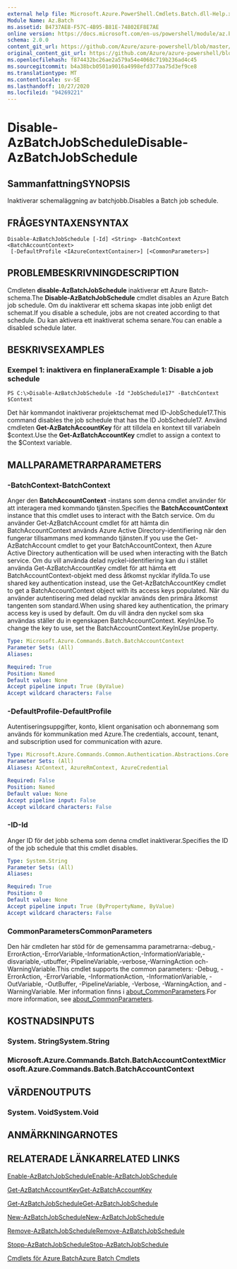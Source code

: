 ```yaml
---
external help file: Microsoft.Azure.PowerShell.Cmdlets.Batch.dll-Help.xml
Module Name: Az.Batch
ms.assetid: B4737AE8-F57C-4B95-B81E-74802EF8E7AE
online version: https://docs.microsoft.com/en-us/powershell/module/az.batch/disable-azbatchjobschedule
schema: 2.0.0
content_git_url: https://github.com/Azure/azure-powershell/blob/master/src/Batch/Batch/help/Disable-AzBatchJobSchedule.md
original_content_git_url: https://github.com/Azure/azure-powershell/blob/master/src/Batch/Batch/help/Disable-AzBatchJobSchedule.md
ms.openlocfilehash: f874432bc26ae2a579a54e4068c719b236ad4c45
ms.sourcegitcommit: b4a38bcb0501a9016a4998efd377aa75d3ef9ce8
ms.translationtype: MT
ms.contentlocale: sv-SE
ms.lasthandoff: 10/27/2020
ms.locfileid: "94269221"
---
```

# <span data-ttu-id="7c1a2-101">Disable-AzBatchJobSchedule</span><span class="sxs-lookup"><span data-stu-id="7c1a2-101">Disable-AzBatchJobSchedule</span></span>

## <span data-ttu-id="7c1a2-102">Sammanfattning</span><span class="sxs-lookup"><span data-stu-id="7c1a2-102">SYNOPSIS</span></span>
<span data-ttu-id="7c1a2-103">Inaktiverar schemaläggning av batchjobb.</span><span class="sxs-lookup"><span data-stu-id="7c1a2-103">Disables a Batch job schedule.</span></span>

## <span data-ttu-id="7c1a2-104">FRÅGESYNTAXEN</span><span class="sxs-lookup"><span data-stu-id="7c1a2-104">SYNTAX</span></span>

```
Disable-AzBatchJobSchedule [-Id] <String> -BatchContext <BatchAccountContext>
 [-DefaultProfile <IAzureContextContainer>] [<CommonParameters>]
```

## <span data-ttu-id="7c1a2-105">PROBLEMBESKRIVNING</span><span class="sxs-lookup"><span data-stu-id="7c1a2-105">DESCRIPTION</span></span>
<span data-ttu-id="7c1a2-106">Cmdleten **disable-AzBatchJobSchedule** inaktiverar ett Azure Batch-schema.</span><span class="sxs-lookup"><span data-stu-id="7c1a2-106">The **Disable-AzBatchJobSchedule** cmdlet disables an Azure Batch job schedule.</span></span>
<span data-ttu-id="7c1a2-107">Om du inaktiverar ett schema skapas inte jobb enligt det schemat.</span><span class="sxs-lookup"><span data-stu-id="7c1a2-107">If you disable a schedule, jobs are not created according to that schedule.</span></span>
<span data-ttu-id="7c1a2-108">Du kan aktivera ett inaktiverat schema senare.</span><span class="sxs-lookup"><span data-stu-id="7c1a2-108">You can enable a disabled schedule later.</span></span>

## <span data-ttu-id="7c1a2-109">BESKRIVS</span><span class="sxs-lookup"><span data-stu-id="7c1a2-109">EXAMPLES</span></span>

### <span data-ttu-id="7c1a2-110">Exempel 1: inaktivera en finplanera</span><span class="sxs-lookup"><span data-stu-id="7c1a2-110">Example 1: Disable a job schedule</span></span>
```
PS C:\>Disable-AzBatchJobSchedule -Id "JobSchedule17" -BatchContext $Context
```

<span data-ttu-id="7c1a2-111">Det här kommandot inaktiverar projektschemat med ID-JobSchedule17.</span><span class="sxs-lookup"><span data-stu-id="7c1a2-111">This command disables the job schedule that has the ID JobSchedule17.</span></span>
<span data-ttu-id="7c1a2-112">Använd cmdleten **Get-AzBatchAccountKey** för att tilldela en kontext till variabeln $context.</span><span class="sxs-lookup"><span data-stu-id="7c1a2-112">Use the **Get-AzBatchAccountKey** cmdlet to assign a context to the $Context variable.</span></span>

## <span data-ttu-id="7c1a2-113">MALLPARAMETRAR</span><span class="sxs-lookup"><span data-stu-id="7c1a2-113">PARAMETERS</span></span>

### <span data-ttu-id="7c1a2-114">-BatchContext</span><span class="sxs-lookup"><span data-stu-id="7c1a2-114">-BatchContext</span></span>
<span data-ttu-id="7c1a2-115">Anger den **BatchAccountContext** -instans som denna cmdlet använder för att interagera med kommando tjänsten.</span><span class="sxs-lookup"><span data-stu-id="7c1a2-115">Specifies the **BatchAccountContext** instance that this cmdlet uses to interact with the Batch service.</span></span>
<span data-ttu-id="7c1a2-116">Om du använder Get-AzBatchAccount cmdlet för att hämta din BatchAccountContext används Azure Active Directory-identifiering när den fungerar tillsammans med kommando tjänsten.</span><span class="sxs-lookup"><span data-stu-id="7c1a2-116">If you use the Get-AzBatchAccount cmdlet to get your BatchAccountContext, then Azure Active Directory authentication will be used when interacting with the Batch service.</span></span> <span data-ttu-id="7c1a2-117">Om du vill använda delad nyckel-identifiering kan du i stället använda Get-AzBatchAccountKey cmdlet för att hämta ett BatchAccountContext-objekt med dess åtkomst nycklar ifyllda.</span><span class="sxs-lookup"><span data-stu-id="7c1a2-117">To use shared key authentication instead, use the Get-AzBatchAccountKey cmdlet to get a BatchAccountContext object with its access keys populated.</span></span> <span data-ttu-id="7c1a2-118">När du använder autentisering med delad nycklar används den primära åtkomst tangenten som standard.</span><span class="sxs-lookup"><span data-stu-id="7c1a2-118">When using shared key authentication, the primary access key is used by default.</span></span> <span data-ttu-id="7c1a2-119">Om du vill ändra den nyckel som ska användas ställer du in egenskapen BatchAccountContext. KeyInUse.</span><span class="sxs-lookup"><span data-stu-id="7c1a2-119">To change the key to use, set the BatchAccountContext.KeyInUse property.</span></span>

```yaml
Type: Microsoft.Azure.Commands.Batch.BatchAccountContext
Parameter Sets: (All)
Aliases:

Required: True
Position: Named
Default value: None
Accept pipeline input: True (ByValue)
Accept wildcard characters: False
```

### <span data-ttu-id="7c1a2-120">-DefaultProfile</span><span class="sxs-lookup"><span data-stu-id="7c1a2-120">-DefaultProfile</span></span>
<span data-ttu-id="7c1a2-121">Autentiseringsuppgifter, konto, klient organisation och abonnemang som används för kommunikation med Azure.</span><span class="sxs-lookup"><span data-stu-id="7c1a2-121">The credentials, account, tenant, and subscription used for communication with azure.</span></span>

```yaml
Type: Microsoft.Azure.Commands.Common.Authentication.Abstractions.Core.IAzureContextContainer
Parameter Sets: (All)
Aliases: AzContext, AzureRmContext, AzureCredential

Required: False
Position: Named
Default value: None
Accept pipeline input: False
Accept wildcard characters: False
```

### <span data-ttu-id="7c1a2-122">-ID</span><span class="sxs-lookup"><span data-stu-id="7c1a2-122">-Id</span></span>
<span data-ttu-id="7c1a2-123">Anger ID för det jobb schema som denna cmdlet inaktiverar.</span><span class="sxs-lookup"><span data-stu-id="7c1a2-123">Specifies the ID of the job schedule that this cmdlet disables.</span></span>

```yaml
Type: System.String
Parameter Sets: (All)
Aliases:

Required: True
Position: 0
Default value: None
Accept pipeline input: True (ByPropertyName, ByValue)
Accept wildcard characters: False
```

### <span data-ttu-id="7c1a2-124">CommonParameters</span><span class="sxs-lookup"><span data-stu-id="7c1a2-124">CommonParameters</span></span>
<span data-ttu-id="7c1a2-125">Den här cmdleten har stöd för de gemensamma parametrarna:-debug,-ErrorAction,-ErrorVariable,-InformationAction,-InformationVariable,-disvariable,-utbuffer,-PipelineVariable,-verbose,-WarningAction och-WarningVariable.</span><span class="sxs-lookup"><span data-stu-id="7c1a2-125">This cmdlet supports the common parameters: -Debug, -ErrorAction, -ErrorVariable, -InformationAction, -InformationVariable, -OutVariable, -OutBuffer, -PipelineVariable, -Verbose, -WarningAction, and -WarningVariable.</span></span> <span data-ttu-id="7c1a2-126">Mer information finns i [about_CommonParameters](http://go.microsoft.com/fwlink/?LinkID=113216).</span><span class="sxs-lookup"><span data-stu-id="7c1a2-126">For more information, see [about_CommonParameters](http://go.microsoft.com/fwlink/?LinkID=113216).</span></span>

## <span data-ttu-id="7c1a2-127">KOSTNADS</span><span class="sxs-lookup"><span data-stu-id="7c1a2-127">INPUTS</span></span>

### <span data-ttu-id="7c1a2-128">System. String</span><span class="sxs-lookup"><span data-stu-id="7c1a2-128">System.String</span></span>

### <span data-ttu-id="7c1a2-129">Microsoft.Azure.Commands.Batch.BatchAccountContext</span><span class="sxs-lookup"><span data-stu-id="7c1a2-129">Microsoft.Azure.Commands.Batch.BatchAccountContext</span></span>

## <span data-ttu-id="7c1a2-130">VÄRDEN</span><span class="sxs-lookup"><span data-stu-id="7c1a2-130">OUTPUTS</span></span>

### <span data-ttu-id="7c1a2-131">System. Void</span><span class="sxs-lookup"><span data-stu-id="7c1a2-131">System.Void</span></span>

## <span data-ttu-id="7c1a2-132">ANMÄRKNINGAR</span><span class="sxs-lookup"><span data-stu-id="7c1a2-132">NOTES</span></span>

## <span data-ttu-id="7c1a2-133">RELATERADE LÄNKAR</span><span class="sxs-lookup"><span data-stu-id="7c1a2-133">RELATED LINKS</span></span>

[<span data-ttu-id="7c1a2-134">Enable-AzBatchJobSchedule</span><span class="sxs-lookup"><span data-stu-id="7c1a2-134">Enable-AzBatchJobSchedule</span></span>](./Enable-AzBatchJobSchedule.md)

[<span data-ttu-id="7c1a2-135">Get-AzBatchAccountKey</span><span class="sxs-lookup"><span data-stu-id="7c1a2-135">Get-AzBatchAccountKey</span></span>](./Get-AzBatchAccountKey.md)

[<span data-ttu-id="7c1a2-136">Get-AzBatchJobSchedule</span><span class="sxs-lookup"><span data-stu-id="7c1a2-136">Get-AzBatchJobSchedule</span></span>](./Get-AzBatchJobSchedule.md)

[<span data-ttu-id="7c1a2-137">New-AzBatchJobSchedule</span><span class="sxs-lookup"><span data-stu-id="7c1a2-137">New-AzBatchJobSchedule</span></span>](./New-AzBatchJobSchedule.md)

[<span data-ttu-id="7c1a2-138">Remove-AzBatchJobSchedule</span><span class="sxs-lookup"><span data-stu-id="7c1a2-138">Remove-AzBatchJobSchedule</span></span>](./Remove-AzBatchJobSchedule.md)

[<span data-ttu-id="7c1a2-139">Stopp-AzBatchJobSchedule</span><span class="sxs-lookup"><span data-stu-id="7c1a2-139">Stop-AzBatchJobSchedule</span></span>](./Stop-AzBatchJobSchedule.md)

[<span data-ttu-id="7c1a2-140">Cmdlets för Azure Batch</span><span class="sxs-lookup"><span data-stu-id="7c1a2-140">Azure Batch Cmdlets</span></span>](/powershell/module/Az.Batch/)
